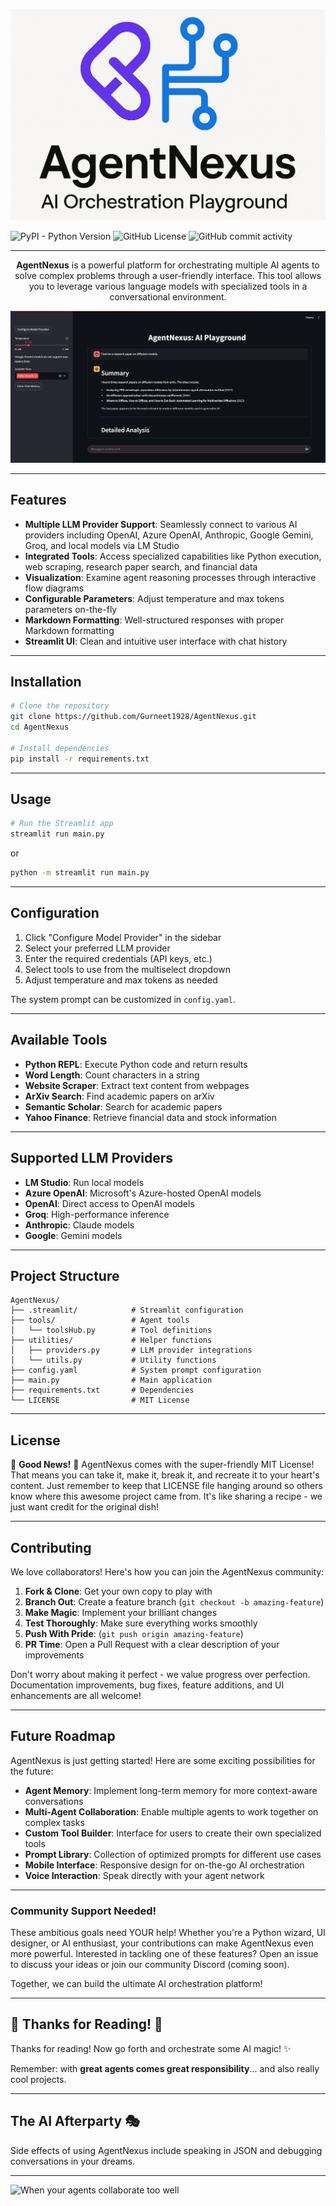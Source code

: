 <p align="center">
    <img src="./ignore/logo_whitebg.png" alt="AgentNexus Logo">
</p>

![PyPI - Python Version](https://img.shields.io/pypi/pyversions/streamlit) ![GitHub License](https://img.shields.io/github/license/Gurneet1928/AgentNexus) ![GitHub commit activity](https://img.shields.io/github/commit-activity/w/Gurneet1928/AgentNexus) 

----
<p align="center"> 
<b>AgentNexus</b> is a powerful platform for orchestrating multiple AI agents to solve complex problems through a user-friendly interface. This tool allows you to leverage various language models with specialized tools in a conversational environment.
</p>
<p align="center">
    <img src="./ignore/main.png" alt="MainApp">
</p>

---- 
## Features

- **Multiple LLM Provider Support**: Seamlessly connect to various AI providers including OpenAI, Azure OpenAI, Anthropic, Google Gemini, Groq, and local models via LM Studio
- **Integrated Tools**: Access specialized capabilities like Python execution, web scraping, research paper search, and financial data
- **Visualization**: Examine agent reasoning processes through interactive flow diagrams
- **Configurable Parameters**: Adjust temperature and max tokens parameters on-the-fly
- **Markdown Formatting**: Well-structured responses with proper Markdown formatting
- **Streamlit UI**: Clean and intuitive user interface with chat history

----

## Installation

```bash
# Clone the repository
git clone https://github.com/Gurneet1928/AgentNexus.git
cd AgentNexus

# Install dependencies
pip install -r requirements.txt
```

----

## Usage

```bash
# Run the Streamlit app
streamlit run main.py
```
or
```bash
python -m streamlit run main.py
```
----
## Configuration

1. Click "Configure Model Provider" in the sidebar
2. Select your preferred LLM provider
3. Enter the required credentials (API keys, etc.)
4. Select tools to use from the multiselect dropdown
5. Adjust temperature and max tokens as needed

The system prompt can be customized in `config.yaml`.

----
## Available Tools

- **Python REPL**: Execute Python code and return results
- **Word Length**: Count characters in a string
- **Website Scraper**: Extract text content from webpages
- **ArXiv Search**: Find academic papers on arXiv
- **Semantic Scholar**: Search for academic papers
- **Yahoo Finance**: Retrieve financial data and stock information
----
## Supported LLM Providers

- **LM Studio**: Run local models
- **Azure OpenAI**: Microsoft's Azure-hosted OpenAI models
- **OpenAI**: Direct access to OpenAI models
- **Groq**: High-performance inference
- **Anthropic**: Claude models
- **Google**: Gemini models
----
## Project Structure

```
AgentNexus/
├── .streamlit/            # Streamlit configuration
├── tools/                 # Agent tools
│   └── toolsHub.py        # Tool definitions
├── utilities/             # Helper functions
│   ├── providers.py       # LLM provider integrations
│   └── utils.py           # Utility functions
├── config.yaml            # System prompt configuration
├── main.py                # Main application
├── requirements.txt       # Dependencies
└── LICENSE                # MIT License
```
----
## License

🎉 **Good News!** 🎉 AgentNexus comes with the super-friendly MIT License! That means you can take it, make it, break it, and recreate it to your heart's content. Just remember to keep that LICENSE file hanging around so others know where this awesome project came from. It's like sharing a recipe - we just want credit for the original dish!

----
## Contributing

We love collaborators! Here's how you can join the AgentNexus community:

1. **Fork & Clone**: Get your own copy to play with
2. **Branch Out**: Create a feature branch (`git checkout -b amazing-feature`)
3. **Make Magic**: Implement your brilliant changes
4. **Test Thoroughly**: Make sure everything works smoothly
5. **Push With Pride**: (`git push origin amazing-feature`)
6. **PR Time**: Open a Pull Request with a clear description of your improvements

Don't worry about making it perfect - we value progress over perfection. Documentation improvements, bug fixes, feature additions, and UI enhancements are all welcome!

----
## Future Roadmap

AgentNexus is just getting started! Here are some exciting possibilities for the future:

- **Agent Memory**: Implement long-term memory for more context-aware conversations
- **Multi-Agent Collaboration**: Enable multiple agents to work together on complex tasks
- **Custom Tool Builder**: Interface for users to create their own specialized tools
- **Prompt Library**: Collection of optimized prompts for different use cases
- **Mobile Interface**: Responsive design for on-the-go AI orchestration
- **Voice Interaction**: Speak directly with your agent network
----
### Community Support Needed!

These ambitious goals need YOUR help! Whether you're a Python wizard, UI designer, or AI enthusiast, your contributions can make AgentNexus even more powerful. Interested in tackling one of these features? Open an issue to discuss your ideas or join our community Discord (coming soon).

Together, we can build the ultimate AI orchestration platform!

----
## 🎈 Thanks for Reading! 🎈

Thanks for reading! Now go forth and orchestrate some AI magic! ✨

Remember: with **great agents comes great responsibility**... and also really cool projects.

----

## The AI Afterparty 🎭

Side effects of using AgentNexus include speaking in JSON and debugging conversations in your dreams.

---- 
![When your agents collaborate too well](https://media2.giphy.com/media/v1.Y2lkPTc5MGI3NjExaTdwbzN0amswdDNrMGprdXBxOHVob3dkZGtsYnRwdjlvOXluaW5pOCZlcD12MV9pbnRlcm5hbF9naWZfYnlfaWQmY3Q9Zw/EizPK3InQbrNK/giphy.gif)
